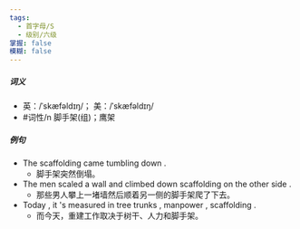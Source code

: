 ```yaml
---
tags:
  - 首字母/S
  - 级别/六级
掌握: false
模糊: false
---
```

##### 词义
- 英：/ˈskæfəldɪŋ/； 美：/ˈskæfəldɪŋ/
- #词性/n  脚手架(组)；鹰架
##### 例句
- The scaffolding came tumbling down .
	- 脚手架突然倒塌。
- The men scaled a wall and climbed down scaffolding on the other side .
	- 那些男人攀上一堵墙然后顺着另一侧的脚手架爬了下去。
- Today , it 's measured in tree trunks , manpower , scaffolding .
	- 而今天，重建工作取决于树干、人力和脚手架。
